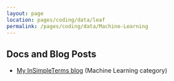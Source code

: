 ```yaml
---
layout: page
location: pages/coding/data/leaf
permalink: /pages/coding/data/Machine-Learning
---
```


## Docs and Blog Posts

- [My InSimpleTerms blog](https://insimpleterms.blog/category/machine-learning) (Machine Learning category)
